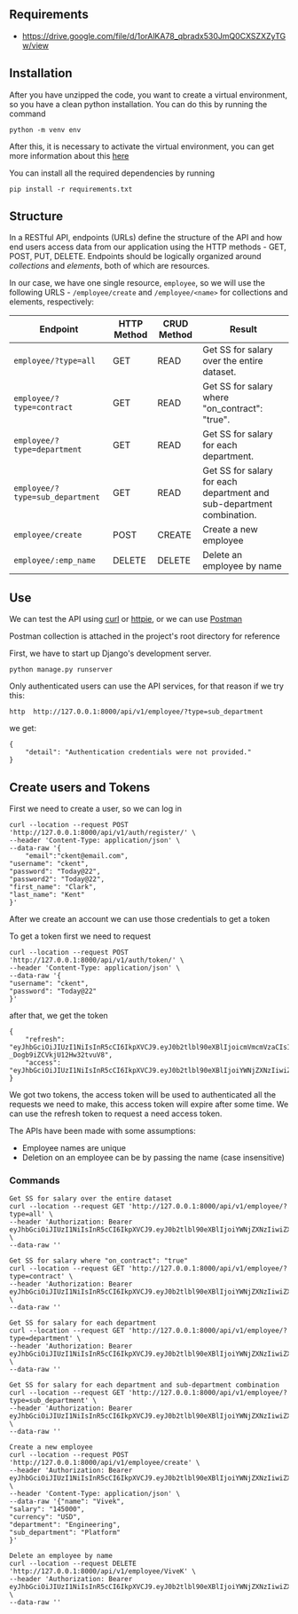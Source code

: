 ## Requirements
- https://drive.google.com/file/d/1orAlKA78_qbradx530JmQ0CXSZXZyTGw/view

## Installation
After you have unzipped the code, you want to create a virtual environment, so you have a clean python installation.
You can do this by running the command
```
python -m venv env
```

After this, it is necessary to activate the virtual environment, you can get more information about this [here](https://docs.python.org/3/tutorial/venv.html)

You can install all the required dependencies by running
```
pip install -r requirements.txt
```

## Structure
In a RESTful API, endpoints (URLs) define the structure of the API and how end users access data from our application using the HTTP methods - GET, POST, PUT, DELETE. Endpoints should be logically organized around _collections_ and _elements_, both of which are resources.

In our case, we have one single resource, `employee`, so we will use the following URLS - `/employee/create` and `/employee/<name>` for collections and elements, respectively:

Endpoint |HTTP Method | CRUD Method | Result
-- | -- |-- |--
`employee/?type=all` | GET | READ | Get SS for salary over the entire dataset.
`employee/?type=contract` | GET | READ | Get SS for salary where "on_contract": "true".
`employee/?type=department` | GET | READ | Get SS for salary for each department.
`employee/?type=sub_department` | GET | READ | Get SS for salary for each department and sub-department combination.
`employee/create`| POST | CREATE | Create a new employee
`employee/:emp_name` | DELETE | DELETE | Delete an employee by name

## Use
We can test the API using [curl](https://curl.haxx.se/) or [httpie](https://github.com/jakubroztocil/httpie#installation), or we can use [Postman](https://www.postman.com/)

Postman collection is attached in the project's root directory for reference

First, we have to start up Django's development server.
```
python manage.py runserver
```
Only authenticated users can use the API services, for that reason if we try this:
```
http  http://127.0.0.1:8000/api/v1/employee/?type=sub_department
```
we get:
```
{
    "detail": "Authentication credentials were not provided."
}
```

## Create users and Tokens

First we need to create a user, so we can log in
```
curl --location --request POST 'http://127.0.0.1:8000/api/v1/auth/register/' \
--header 'Content-Type: application/json' \
--data-raw '{
    "email":"ckent@email.com",
"username": "ckent",
"password": "Today@22",
"password2": "Today@22",
"first_name": "Clark",
"last_name": "Kent"
}'
```

After we create an account we can use those credentials to get a token

To get a token first we need to request
```
curl --location --request POST 'http://127.0.0.1:8000/api/v1/auth/token/' \
--header 'Content-Type: application/json' \
--data-raw '{
"username": "ckent",
"password": "Today@22"
}'
```
after that, we get the token
```
{
    "refresh": "eyJhbGciOiJIUzI1NiIsInR5cCI6IkpXVCJ9.eyJ0b2tlbl90eXBlIjoicmVmcmVzaCIsImV4cCI6MTY3NTYyODUzNCwiaWF0IjoxNjc1NTQyMTM0LCJqdGkiOiJjMDFkYjgwZTQ4ODM0NTY0OWQxNWI1NjdiZGI1ZjhkYiIsInVzZXJfaWQiOjF9.ZCcsAu70ZW3DhXF9rY-_Dogb9iZCVkjU12Hw32tvuV8",
    "access": "eyJhbGciOiJIUzI1NiIsInR5cCI6IkpXVCJ9.eyJ0b2tlbl90eXBlIjoiYWNjZXNzIiwiZXhwIjoxNjc1NTQyNDM0LCJpYXQiOjE2NzU1NDIxMzQsImp0aSI6IjA3MTk5MmViOWRiNTQyMzNiNzQzNTNlN2ZkODJmN2I5IiwidXNlcl9pZCI6MX0.bTWha0YLfD0qBlVjGt8nv8LaNEYRPxVZjHYe9BpdpYQ"
}
```
We got two tokens, the access token will be used to authenticated all the requests we need to make, this access token will expire after some time.
We can use the refresh token to request a need access token.


The APIs have been made with some assumptions:
- Employee names are unique
- Deletion on an employee can be by passing the name (case insensitive)


### Commands
```
Get SS for salary over the entire dataset
curl --location --request GET 'http://127.0.0.1:8000/api/v1/employee/?type=all' \
--header 'Authorization: Bearer eyJhbGciOiJIUzI1NiIsInR5cCI6IkpXVCJ9.eyJ0b2tlbl90eXBlIjoiYWNjZXNzIiwiZXhwIjoxNjc1NTQyNDM0LCJpYXQiOjE2NzU1NDIxMzQsImp0aSI6IjA3MTk5MmViOWRiNTQyMzNiNzQzNTNlN2ZkODJmN2I5IiwidXNlcl9pZCI6MX0.bTWha0YLfD0qBlVjGt8nv8LaNEYRPxVZjHYe9BpdpYQ' \
--data-raw ''

Get SS for salary where "on_contract": "true"
curl --location --request GET 'http://127.0.0.1:8000/api/v1/employee/?type=contract' \
--header 'Authorization: Bearer eyJhbGciOiJIUzI1NiIsInR5cCI6IkpXVCJ9.eyJ0b2tlbl90eXBlIjoiYWNjZXNzIiwiZXhwIjoxNjc1NTQyNDM0LCJpYXQiOjE2NzU1NDIxMzQsImp0aSI6IjA3MTk5MmViOWRiNTQyMzNiNzQzNTNlN2ZkODJmN2I5IiwidXNlcl9pZCI6MX0.bTWha0YLfD0qBlVjGt8nv8LaNEYRPxVZjHYe9BpdpYQ' \
--data-raw ''

Get SS for salary for each department
curl --location --request GET 'http://127.0.0.1:8000/api/v1/employee/?type=department' \
--header 'Authorization: Bearer eyJhbGciOiJIUzI1NiIsInR5cCI6IkpXVCJ9.eyJ0b2tlbl90eXBlIjoiYWNjZXNzIiwiZXhwIjoxNjc1NTQyNDM0LCJpYXQiOjE2NzU1NDIxMzQsImp0aSI6IjA3MTk5MmViOWRiNTQyMzNiNzQzNTNlN2ZkODJmN2I5IiwidXNlcl9pZCI6MX0.bTWha0YLfD0qBlVjGt8nv8LaNEYRPxVZjHYe9BpdpYQ' \
--data-raw ''

Get SS for salary for each department and sub-department combination
curl --location --request GET 'http://127.0.0.1:8000/api/v1/employee/?type=sub_department' \
--header 'Authorization: Bearer eyJhbGciOiJIUzI1NiIsInR5cCI6IkpXVCJ9.eyJ0b2tlbl90eXBlIjoiYWNjZXNzIiwiZXhwIjoxNjc1NTQyNDM0LCJpYXQiOjE2NzU1NDIxMzQsImp0aSI6IjA3MTk5MmViOWRiNTQyMzNiNzQzNTNlN2ZkODJmN2I5IiwidXNlcl9pZCI6MX0.bTWha0YLfD0qBlVjGt8nv8LaNEYRPxVZjHYe9BpdpYQ' \
--data-raw ''

Create a new employee
curl --location --request POST 'http://127.0.0.1:8000/api/v1/employee/create' \
--header 'Authorization: Bearer eyJhbGciOiJIUzI1NiIsInR5cCI6IkpXVCJ9.eyJ0b2tlbl90eXBlIjoiYWNjZXNzIiwiZXhwIjoxNjc1NTQyNDM0LCJpYXQiOjE2NzU1NDIxMzQsImp0aSI6IjA3MTk5MmViOWRiNTQyMzNiNzQzNTNlN2ZkODJmN2I5IiwidXNlcl9pZCI6MX0.bTWha0YLfD0qBlVjGt8nv8LaNEYRPxVZjHYe9BpdpYQ' \
--header 'Content-Type: application/json' \
--data-raw '{"name": "Vivek",
"salary": "145000",
"currency": "USD",
"department": "Engineering",
"sub_department": "Platform"
}'

Delete an employee by name
curl --location --request DELETE 'http://127.0.0.1:8000/api/v1/employee/ViveK' \
--header 'Authorization: Bearer eyJhbGciOiJIUzI1NiIsInR5cCI6IkpXVCJ9.eyJ0b2tlbl90eXBlIjoiYWNjZXNzIiwiZXhwIjoxNjc1NTQyNDM0LCJpYXQiOjE2NzU1NDIxMzQsImp0aSI6IjA3MTk5MmViOWRiNTQyMzNiNzQzNTNlN2ZkODJmN2I5IiwidXNlcl9pZCI6MX0.bTWha0YLfD0qBlVjGt8nv8LaNEYRPxVZjHYe9BpdpYQ' \
--data-raw ''
```
